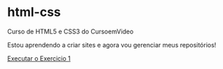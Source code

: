 # html-css
 Curso de HTML5 e CSS3 do CursoemVideo

Estou aprendendo a criar sites e agora vou gerenciar meus repositórios!

<a href="https://jhnv21.github.io/html-css/exercicios/ex001/index.html">Executar o Exercicio 1</a>